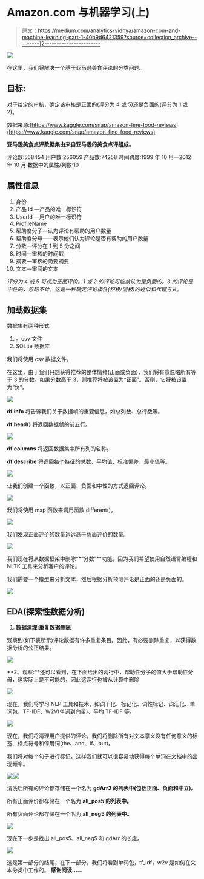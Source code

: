 # Amazon.com 与机器学习(上)

> 原文：<https://medium.com/analytics-vidhya/amazon-com-and-machine-learning-part-1-40b9d6421359?source=collection_archive---------12----------------------->

![](img/cf36bc1a6ebda544d19e58d1b7cc8202.png)

在这里，我们将解决一个基于亚马逊美食评论的分类问题。

## 目标:

对于给定的审核，确定该审核是正面的(评分为 4 或 5)还是负面的(评分为 1 或 2)。

数据来源:[https://www.kaggle.com/snap/amazon-fine-food-reviews](https://www.kaggle.com/snap/amazon-fine-food-reviews)

**亚马逊美食点评数据集由来自亚马逊的美食点评组成。**

评论数:568454
用户数:256059
产品数:74258
时间跨度:1999 年 10 月—2012 年 10 月
数据中的属性/列数:10

## 属性信息

1.  身份
2.  产品 Id —产品的唯一标识符
3.  UserId —用户的唯一标识符
4.  ProfileName
5.  帮助度分子—认为评论有帮助的用户数量
6.  帮助度分母——表示他们认为评论是否有帮助的用户数量
7.  分数—评分在 1 到 5 分之间
8.  时间—审核的时间戳
9.  摘要—审核的简要摘要
10.  文本—审阅的文本

*评分为 4 或 5 可视为正面评价。1 或 2 的评论可能被认为是负面的。3 的评论是中性的，忽略不计。这是一种确定评论极性(积极/消极)的近似和代理方式。*

## 加载数据集

数据集有两种形式

1.  。csv 文件
2.  SQLite 数据库

我们将使用 csv 数据文件。

在这里，由于我们只想获得推荐的整体情绪(正面或负面)，我们将有意忽略所有等于 3 的分数。如果分数高于 3，则推荐将被设置为“正面”。否则，它将被设置为“负”。

![](img/1ef69e8c04d92c98395b77c0bde291c2.png)

**df.info** 将告诉我们关于数据帧的重要信息，如总列数、总行数等。

**df.head()** 将返回数据帧的前五行。

![](img/e6dfa5de9545e3cda8103966a7a2a2fc.png)

**df.columns** 将返回数据集中所有列的名称。

**df.describe** 将返回每个特征的总数、平均值、标准偏差、最小值等。

![](img/d80da4468f98955abea109f51373a297.png)

让我们创建一个函数，以正面、负面和中性的方式返回评论。

![](img/de3a2df2b12af34c9dbcdcb5079ba218.png)

我们将使用 map 函数来调用函数 different()。

![](img/de55403a07a235f5ad4d8f6a3601877f.png)

我们发现正面评价的数量远远高于负面评价的数量。

![](img/fa2b7351c8b311c1510a208ceb3ee660.png)

我们现在将从数据框架中删除**“分数”**功能，因为我们希望使用自然语言编程和 NLTK 工具来分析客户的评论。

我们需要一个模型来分析文本，然后根据分析预测评论是正面的还是负面的。

![](img/d96832ae35900c034b68e369e6af733b.png)

## **EDA(探索性数据分析)**

1.  **数据清理:重复数据删除**

观察到(如下表所示)评论数据有许多重复条目。因此，有必要删除重复，以获得数据分析的公正结果。

![](img/7cddd13b345ec5751d8cc9b0c94d5525.png)

**2。观察:**还可以看到，在下面给出的两行中，帮助性分子的值大于帮助性分母，这实际上是不可能的，因此这两行也被从计算中删除

![](img/d3e18b38542d42e86931450862a12f56.png)

现在，我们将学习 NLP 工具和技术，如词干化、标记化、词性标记、词汇化、单词包、TF-IDF、W2V(单词到向量)、平均 TF-IDF 等。

![](img/5a208cd9c50367451b5e90aab5f01c9e.png)

现在，我们将清理用户提供的评论，我们将删除所有对文本意义没有任何意义的标签、标点符号和停用词(the、and、if、but)。

我们将对每个句子进行标记，这样我们就可以很容易地获得每个单词在文档中的出现频率。

![](img/952fc5ac705f109c97488305ce7d6d30.png)![](img/7374a8a6719ca96c51528f33a74aeeb0.png)

清洗后所有的评论都存储在一个名为 **gdArr2 的列表中(包括正面、负面和中立)。**

所有正面评价都存储在一个名为 **all_pos5 的列表中。**

所有负面评论都存储在一个名为 **all_neg5 的列表中。**

![](img/48bd385dafad26bb04ed68ade03bf180.png)

现在下一步是找出 all_pos5、all_neg5 和 gdArr 的长度。

![](img/697591ba784fca552132ea0cbd256a3c.png)

这是第一部分的结尾，在下一部分，我们将看到单词包，tf_idf，w2v 是如何在文本分类中工作的。
**感谢阅读……**